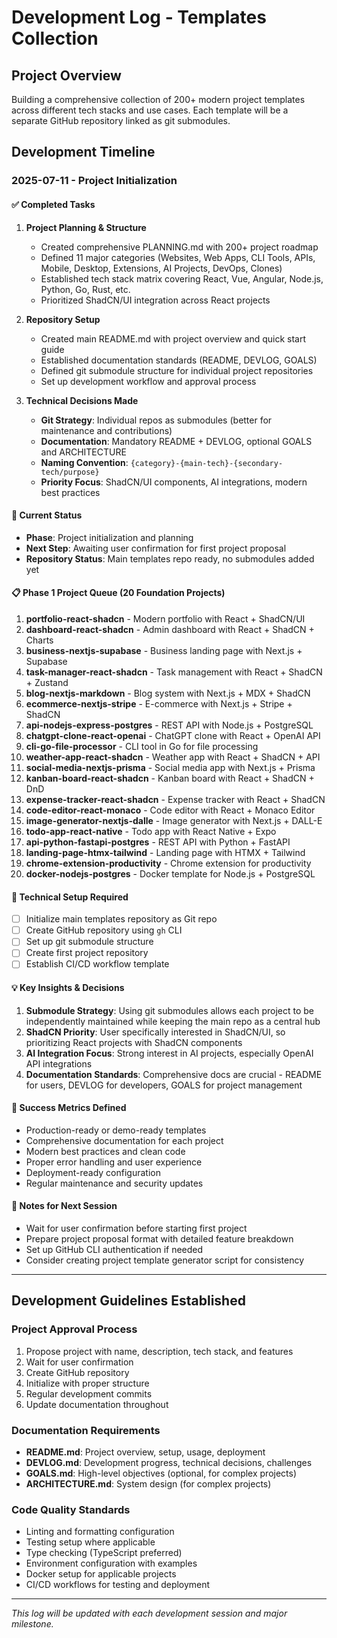 # Development Log - Templates Collection

## Project Overview
Building a comprehensive collection of 200+ modern project templates across different tech stacks and use cases. Each template will be a separate GitHub repository linked as git submodules.

## Development Timeline

### 2025-07-11 - Project Initialization

#### ✅ Completed Tasks
1. **Project Planning & Structure**
   - Created comprehensive PLANNING.md with 200+ project roadmap
   - Defined 11 major categories (Websites, Web Apps, CLI Tools, APIs, Mobile, Desktop, Extensions, AI Projects, DevOps, Clones)
   - Established tech stack matrix covering React, Vue, Angular, Node.js, Python, Go, Rust, etc.
   - Prioritized ShadCN/UI integration across React projects

2. **Repository Setup**
   - Created main README.md with project overview and quick start guide
   - Established documentation standards (README, DEVLOG, GOALS)
   - Defined git submodule structure for individual project repositories
   - Set up development workflow and approval process

3. **Technical Decisions Made**
   - **Git Strategy**: Individual repos as submodules (better for maintenance and contributions)
   - **Documentation**: Mandatory README + DEVLOG, optional GOALS and ARCHITECTURE
   - **Naming Convention**: `{category}-{main-tech}-{secondary-tech/purpose}`
   - **Priority Focus**: ShadCN/UI components, AI integrations, modern best practices

#### 🎯 Current Status
- **Phase**: Project initialization and planning
- **Next Step**: Awaiting user confirmation for first project proposal
- **Repository Status**: Main templates repo ready, no submodules added yet

#### 📋 Phase 1 Project Queue (20 Foundation Projects)
1. **portfolio-react-shadcn** - Modern portfolio with React + ShadCN/UI
2. **dashboard-react-shadcn** - Admin dashboard with React + ShadCN + Charts
3. **business-nextjs-supabase** - Business landing page with Next.js + Supabase
4. **task-manager-react-shadcn** - Task management with React + ShadCN + Zustand
5. **blog-nextjs-markdown** - Blog system with Next.js + MDX + ShadCN
6. **ecommerce-nextjs-stripe** - E-commerce with Next.js + Stripe + ShadCN
7. **api-nodejs-express-postgres** - REST API with Node.js + PostgreSQL
8. **chatgpt-clone-react-openai** - ChatGPT clone with React + OpenAI API
9. **cli-go-file-processor** - CLI tool in Go for file processing
10. **weather-app-react-shadcn** - Weather app with React + ShadCN + API
11. **social-media-nextjs-prisma** - Social media app with Next.js + Prisma
12. **kanban-board-react-shadcn** - Kanban board with React + ShadCN + DnD
13. **expense-tracker-react-shadcn** - Expense tracker with React + ShadCN
14. **code-editor-react-monaco** - Code editor with React + Monaco Editor
15. **image-generator-nextjs-dalle** - Image generator with Next.js + DALL-E
16. **todo-app-react-native** - Todo app with React Native + Expo
17. **api-python-fastapi-postgres** - REST API with Python + FastAPI
18. **landing-page-htmx-tailwind** - Landing page with HTMX + Tailwind
19. **chrome-extension-productivity** - Chrome extension for productivity
20. **docker-nodejs-postgres** - Docker template for Node.js + PostgreSQL

#### 🔧 Technical Setup Required
- [ ] Initialize main templates repository as Git repo
- [ ] Create GitHub repository using `gh` CLI
- [ ] Set up git submodule structure
- [ ] Create first project repository
- [ ] Establish CI/CD workflow template

#### 💡 Key Insights & Decisions
1. **Submodule Strategy**: Using git submodules allows each project to be independently maintained while keeping the main repo as a central hub
2. **ShadCN Priority**: User specifically interested in ShadCN/UI, so prioritizing React projects with ShadCN components
3. **AI Integration Focus**: Strong interest in AI projects, especially OpenAI API integrations
4. **Documentation Standards**: Comprehensive docs are crucial - README for users, DEVLOG for developers, GOALS for project management

#### 🎯 Success Metrics Defined
- Production-ready or demo-ready templates
- Comprehensive documentation for each project
- Modern best practices and clean code
- Proper error handling and user experience
- Deployment-ready configuration
- Regular maintenance and security updates

#### 📝 Notes for Next Session
- Wait for user confirmation before starting first project
- Prepare project proposal format with detailed feature breakdown
- Set up GitHub CLI authentication if needed
- Consider creating project template generator script for consistency

---

## Development Guidelines Established

### Project Approval Process
1. Propose project with name, description, tech stack, and features
2. Wait for user confirmation
3. Create GitHub repository
4. Initialize with proper structure
5. Regular development commits
6. Update documentation throughout

### Documentation Requirements
- **README.md**: Project overview, setup, usage, deployment
- **DEVLOG.md**: Development progress, technical decisions, challenges
- **GOALS.md**: High-level objectives (optional, for complex projects)
- **ARCHITECTURE.md**: System design (for complex projects)

### Code Quality Standards
- Linting and formatting configuration
- Testing setup where applicable
- Type checking (TypeScript preferred)
- Environment configuration with examples
- Docker setup for applicable projects
- CI/CD workflows for testing and deployment

---

*This log will be updated with each development session and major milestone.*
